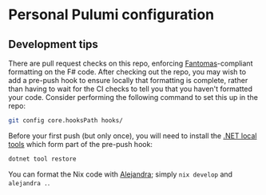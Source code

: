 # Personal Pulumi configuration

## Development tips

There are pull request checks on this repo, enforcing [Fantomas](https://github.com/fsprojects/fantomas/)-compliant formatting on the F# code.
After checking out the repo, you may wish to add a pre-push hook to ensure locally that formatting is complete, rather than having to wait for the CI checks to tell you that you haven't formatted your code.
Consider performing the following command to set this up in the repo:
```bash
git config core.hooksPath hooks/
```
Before your first push (but only once), you will need to install the [.NET local tools](https://docs.microsoft.com/en-us/dotnet/core/tools/local-tools-how-to-use) which form part of the pre-push hook:
```bash
dotnet tool restore
```

You can format the Nix code with [Alejandra](https://github.com/kamadorueda/alejandra); simply `nix develop` and `alejandra .`.
